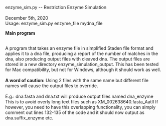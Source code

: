 enzyme_sim.py -- Restriction Enzyme Simulation
<br />
<br />
December 5th, 2020<br />
Usage: enzyme_sim.py enzyme_file mydna_file<br />

<b>Main program</b>
<br /><br />
 
A program that takes an enzyme file in simplified Staden file format 
and applies it to a dna file, producing a report of the
number of matches in the dna, also producing output files with cleaved dna.
The output files are stored in a new directory enzyme_simulation_output.
This has been tested for Mac compatibility, but not for Windows, although
it should work as well.
<br /><br />
<b>A word of caution:</b>
Using 2 files with the same name but different file names will cause the
output files to override.
<br /><br />
E.g.: dna.fasta and dna.txt will produce output files named dna_enzyme
This is to avoid overly long text files such as XM_002638640.fasta_AatII
If however, you need to have this overlapping functionality, you can simply
comment out lines 132-135 of the code and it should now output as
dna.suffix_enzyme etc.
